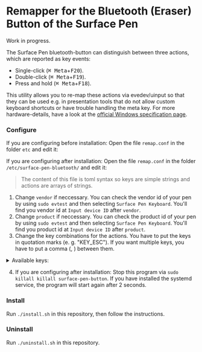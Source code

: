 # Remapper for the Bluetooth (Eraser) Button of the Surface Pen

Work in progress.

The Surface Pen bluetooth-button can distinguish between three actions, which are reported as key events:

- Single-click (<kbd>⌘ Meta</kbd>+<kbd>F20</kbd>).
- Double-click (<kbd>⌘ Meta</kbd>+<kbd>F19</kbd>).
- Press and hold (<kbd>⌘ Meta</kbd>+<kbd>F18</kbd>).

This utility allows you to re-map these actions via evedev/uinput so that they can be used e.g. in presentation tools that do not allow custom keyboard shortcuts or have trouble handling the meta key.
For more hardware-details, have a look at the [official Windows specification page][windows-spec].

[windows-spec]: https://docs.microsoft.com/en-us/windows-hardware/design/component-guidelines/windows-pen-designs#bluetooth-button-implimentation

### Configure



If you are configuring before installation: Open the file `remap.conf` in the folder `etc` and edit it:

If you are configuring after installation: Open the file `remap.conf` in the folder `/etc/surface-pen-bluetooth/` and edit it:
> The content of this file is toml syntax so keys are simple strings and actions are arrays of strings.
1) Change `vendor` if neccessary. You can check the vendor id of your pen by using `sudo evtest` and then selecting `Surface Pen Keyboard`. You'll find you vendor id at `Input device ID` after `vendor`.
2) Change `product` if neccessary. You can check the product id of your pen by using `sudo evtest` and then selecting `Surface Pen Keyboard`. You'll find you product id at `Input device ID` after `product`.
3) Change the key combinations for the actions. You have to put the keys in quotation marks (e. g. "KEY_ESC"). If you want multiple keys, you have to put a comma (, ) between them.
<details> <summary> Available keys: </summary>
  
```
KEY_ESC
KEY_1
KEY_2
KEY_3
KEY_4
KEY_5
KEY_6
KEY_7
KEY_8
KEY_9
KEY_0
KEY_MINUS
KEY_EQUAL
KEY_BACKSPACE
KEY_TAB
KEY_Q
KEY_W
KEY_E
KEY_R
KEY_T
KEY_Y
KEY_U
KEY_I
KEY_O
KEY_P
KEY_LEFTBRACE
KEY_RIGHTBRACE
KEY_ENTER
KEY_LEFTCTRL
KEY_A
KEY_S
KEY_D
KEY_F
KEY_G
KEY_H
KEY_J
KEY_K
KEY_L
KEY_SEMICOLON
KEY_APOSTROPHE
KEY_GRAVE
KEY_LEFTSHIFT
KEY_BACKSLASH
KEY_Z
KEY_X
KEY_C
KEY_V
KEY_B
KEY_N
KEY_M
KEY_COMMA
KEY_DOT
KEY_SLASH
KEY_RIGHTSHIFT
KEY_KPASTERISK
KEY_LEFTALT
KEY_SPACE
KEY_CAPSLOCK
KEY_F1
KEY_F2
KEY_F3
KEY_F4
KEY_F5
KEY_F6
KEY_F7
KEY_F8
KEY_F9
KEY_F10
KEY_NUMLOCK
KEY_SCROLLLOCK
KEY_KP7
KEY_KP8
KEY_KP9
KEY_KPMINUS
KEY_KP4
KEY_KP5
KEY_KP6
KEY_KPPLUS
KEY_KP1
KEY_KP2
KEY_KP3
KEY_KP0
KEY_KPDOT
KEY_102ND
KEY_F11
KEY_F12
KEY_KPENTER
KEY_RIGHTCTRL
KEY_KPSLASH
KEY_SYSRQ
KEY_RIGHTALT
KEY_HOME
KEY_UP
KEY_PAGEUP
KEY_LEFT
KEY_RIGHT
KEY_END
KEY_DOWN
KEY_PAGEDOWN
KEY_INSERT
KEY_DELETE
KEY_POWER
KEY_KPEQUAL
KEY_PAUSE
KEY_LEFTMETA
KEY_RIGHTMETA
KEY_COMPOSE
KEY_F13
KEY_F14
KEY_F15
KEY_F16
KEY_F17
KEY_F18
KEY_F19
KEY_F20
```

</details>

4) If you are configuring after installation: Stop this program via `sudo killall killall surface-pen-button`. If you have installed the systemd service, the program will start again after 2 seconds.
  

### Install

Run `./install.sh` in this repository, then follow the instructions.

### Uninstall

Run `./uninstall.sh` in this repository.
